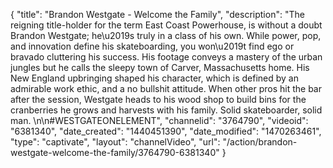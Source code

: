 {
    "title": "Brandon Westgate - Welcome the Family",
    "description": "The reigning title-holder for the term East Coast Powerhouse, is without a doubt Brandon Westgate; he\u2019s truly in a class of his own. While power, pop, and innovation define his skateboarding, you won\u2019t find ego or bravado cluttering his success. His footage conveys a mastery of the urban jungles but he calls the sleepy town of Carver, Massachusetts home. His New England upbringing shaped his character, which is defined by an admirable work ethic, and a no bullshit attitude. When other pros hit the bar after the session, Westgate heads to his wood shop to build bins for the cranberries he grows and harvests with his family. Solid skateboarder, solid man. \n\n#WESTGATEONELEMENT",
    "channelid": "3764790",
    "videoid": "6381340",
    "date_created": "1440451390",
    "date_modified": "1470263461",
    "type": "captivate",
    "layout": "channelVideo",
    "url": "\/action\/brandon-westgate-welcome-the-family\/3764790-6381340"
}